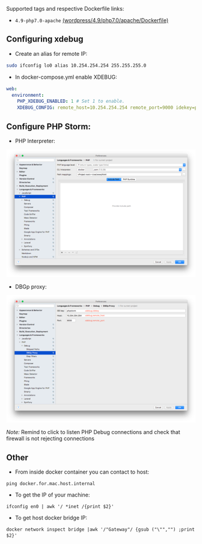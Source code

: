 Supported tags and respective Dockerfile links:

- `4.9-php7.0-apache` [(wordpress/4.9/php7.0/apache/Dockerfile)](https://github.com/fanatikcoders/docker-library/blob/master/wordpress/4.9/php7.0/apache/Dockerfile)


## Configuring xdebug

- Create an alias for remote IP:

```sh
sudo ifconfig lo0 alias 10.254.254.254 255.255.255.0
```

- In docker-compose.yml enable XDEBUG:

```yml
web:
  environment:
    PHP_XDEBUG_ENABLED: 1 # Set 1 to enable.
    XDEBUG_CONFIG: remote_host=10.254.254.254 remote_port=9000 idekey=phpstorm remote_log=/tmp/xdebug.log
```

## Configure PHP Storm:

- PHP Interpreter:

![PHPStorm PHP Interpreter](https://github.com/fanatikcoders/docker-library/blob/master/assets/images/phpstorm_php_interpreter.png)

- DBGp proxy:

![PHPStorm DBGp proxy](https://github.com/fanatikcoders/docker-library/blob/master/assets/images/phpstorm_dbgp_proxy.png)

*Note:* Remind to click to listen PHP Debug connections and check that firewall is not rejecting connections

## Other

- From inside docker container you can contact to host:

```
ping docker.for.mac.host.internal
```

- To get the IP of your machine:

```
ifconfig en0 | awk '/ *inet /{print $2}'
```

- To get host docker bridge IP:

```
docker network inspect bridge |awk '/"Gateway"/ {gsub ("\"","") ;print $2}'
```
